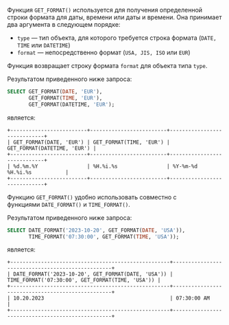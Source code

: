 Функция `GET_FORMAT()` используется для получения определенной строки формата для даты, времени или даты и времени. Она принимает два аргумента в следующем порядке:

- `type` — тип объекта, для которого требуется строка формата (`DATE, TIME` или `DATETIME`)
- `format` — непосредственно формат (`USA, JIS, ISO` или `EUR`)

Функция возвращает строку формата `format` для объекта типа `type`.

Результатом приведенного ниже запроса:

```sql
SELECT GET_FORMAT(DATE, 'EUR'),
       GET_FORMAT(TIME, 'EUR'),
       GET_FORMAT(DATETIME, 'EUR');
```

является:

```no-highlight
+-------------------------+-------------------------+-----------------------------+
| GET_FORMAT(DATE, 'EUR') | GET_FORMAT(TIME, 'EUR') | GET_FORMAT(DATETIME, 'EUR') |
+-------------------------+-------------------------+-----------------------------+
| %d.%m.%Y                | %H.%i.%s                | %Y-%m-%d %H.%i.%s           |
+-------------------------+-------------------------+-----------------------------+
```

Функцию `GET_FORMAT()` удобно использовать совместно с функциями `DATE_FORMAT()` и `TIME_FORMAT()`.

Результатом приведенного ниже запроса:

```sql
SELECT DATE_FORMAT('2023-10-20', GET_FORMAT(DATE, 'USA')),
       TIME_FORMAT('07:30:00', GET_FORMAT(TIME, 'USA'));
```

является:

```no-highlight
+----------------------------------------------------+--------------------------------------------------+
| DATE_FORMAT('2023-10-20', GET_FORMAT(DATE, 'USA')) | TIME_FORMAT('07:30:00', GET_FORMAT(TIME, 'USA')) |
+----------------------------------------------------+--------------------------------------------------+
| 10.20.2023                                         | 07:30:00 AM                                      |
+----------------------------------------------------+--------------------------------------------------+
```